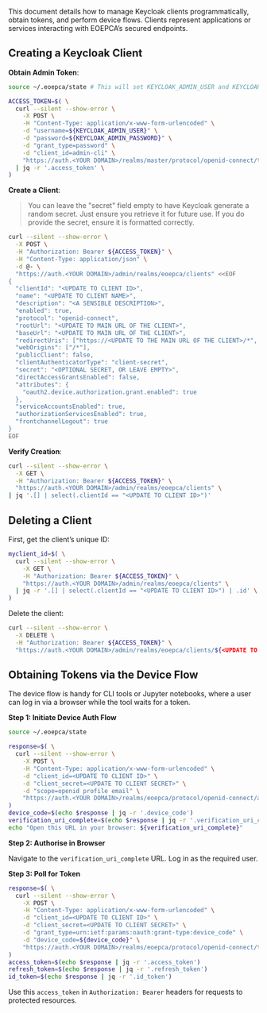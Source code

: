 This document details how to manage Keycloak clients programmatically, obtain tokens, and perform device flows. Clients represent applications or services interacting with EOEPCA’s secured endpoints.

## Creating a Keycloak Client

**Obtain Admin Token**:

```bash
source ~/.eoepca/state # This will set KEYCLOAK_ADMIN_USER and KEYCLOAK_ADMIN_PASSWORD into your environment

ACCESS_TOKEN=$( \
  curl --silent --show-error \
    -X POST \
    -H "Content-Type: application/x-www-form-urlencoded" \
    -d "username=${KEYCLOAK_ADMIN_USER}" \
    -d "password=${KEYCLOAK_ADMIN_PASSWORD}" \
    -d "grant_type=password" \
    -d "client_id=admin-cli" \
    "https://auth.<YOUR DOMAIN>/realms/master/protocol/openid-connect/token" \
  | jq -r '.access_token' \
)
```

**Create a Client**:

> You can leave the "secret" field empty to have Keycloak generate a random secret. Just ensure you retrieve it for future use. If you do provide the secret, ensure it is formatted correctly.

```bash
curl --silent --show-error \
  -X POST \
  -H "Authorization: Bearer ${ACCESS_TOKEN}" \
  -H "Content-Type: application/json" \
  -d @- \
  "https://auth.<YOUR DOMAIN>/admin/realms/eoepca/clients" <<EOF
{
  "clientId": "<UPDATE TO CLIENT ID>",
  "name": "<UPDATE TO CLIENT NAME>",
  "description": "<A SENSIBLE DESCRIPTION>",
  "enabled": true,
  "protocol": "openid-connect",
  "rootUrl": "<UPDATE TO MAIN URL OF THE CLIENT>",
  "baseUrl": "<UPDATE TO MAIN URL OF THE CLIENT>",
  "redirectUris": ["https://<UPDATE TO THE MAIN URL OF THE CLIENT>/*", "/*"],
  "webOrigins": ["/*"],
  "publicClient": false,
  "clientAuthenticatorType": "client-secret",
  "secret": "<OPTIONAL SECRET, OR LEAVE EMPTY>",
  "directAccessGrantsEnabled": false,
  "attributes": {
    "oauth2.device.authorization.grant.enabled": true
  },
  "serviceAccountsEnabled": true,
  "authorizationServicesEnabled": true,
  "frontchannelLogout": true
}
EOF
```

**Verify Creation**:

```bash
curl --silent --show-error \
  -X GET \
  -H "Authorization: Bearer ${ACCESS_TOKEN}" \
  "https://auth.<YOUR DOMAIN>/admin/realms/eoepca/clients" \
| jq '.[] | select(.clientId == "<UPDATE TO CLIENT ID>")'
```

## Deleting a Client

First, get the client’s unique ID:

```bash
myclient_id=$( \
  curl --silent --show-error \
    -X GET \
    -H "Authorization: Bearer ${ACCESS_TOKEN}" \
    "https://auth.<YOUR DOMAIN>/admin/realms/eoepca/clients" \
  | jq -r '.[] | select(.clientId == "<UPDATE TO CLIENT ID>") | .id' \
)
```

Delete the client:

```bash
curl --silent --show-error \
  -X DELETE \
  -H "Authorization: Bearer ${ACCESS_TOKEN}" \
  "https://auth.<YOUR DOMAIN>/admin/realms/eoepca/clients/${<UPDATE TO CLIENT ID>}"
```

## Obtaining Tokens via the Device Flow

The device flow is handy for CLI tools or Jupyter notebooks, where a user can log in via a browser while the tool waits for a token.

**Step 1: Initiate Device Auth Flow**

```bash
source ~/.eoepca/state

response=$( \
  curl --silent --show-error \
    -X POST \
    -H "Content-Type: application/x-www-form-urlencoded" \
    -d "client_id=<UPDATE TO CLIENT ID>" \
    -d "client_secret=<UPDATE TO CLIENT SECRET>" \
    -d "scope=openid profile email" \
    "https://auth.<YOUR DOMAIN>/realms/eoepca/protocol/openid-connect/auth/device" \
)
device_code=$(echo $response | jq -r '.device_code')
verification_uri_complete=$(echo $response | jq -r '.verification_uri_complete')
echo "Open this URL in your browser: ${verification_uri_complete}"
```

**Step 2: Authorise in Browser**

Navigate to the `verification_uri_complete` URL. Log in as the required user.


**Step 3: Poll for Token**

```bash
response=$( \
  curl --silent --show-error \
    -X POST \
    -H "Content-Type: application/x-www-form-urlencoded" \
    -d "client_id=<UPDATE TO CLIENT ID>" \
    -d "client_secret=<UPDATE TO CLIENT SECRET>" \
    -d "grant_type=urn:ietf:params:oauth:grant-type:device_code" \
    -d "device_code=${device_code}" \
    "https://auth.<YOUR DOMAIN>/realms/eoepca/protocol/openid-connect/token" \
)
access_token=$(echo $response | jq -r '.access_token')
refresh_token=$(echo $response | jq -r '.refresh_token')
id_token=$(echo $response | jq -r '.id_token')
```

Use this `access_token` in `Authorization: Bearer` headers for requests to protected resources.
